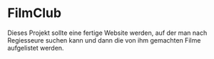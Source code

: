 # FilmClub
Dieses Projekt sollte eine fertige Website werden, auf der man nach Regiesseure suchen kann und dann die von ihm gemachten Filme aufgelistet werden.
